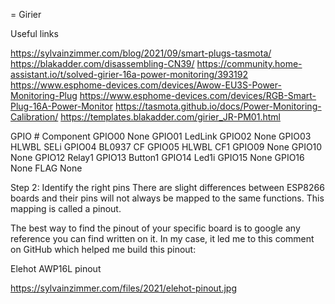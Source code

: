 = Girier

Useful links

https://sylvainzimmer.com/blog/2021/09/smart-plugs-tasmota/
https://blakadder.com/disassembling-CN39/
https://community.home-assistant.io/t/solved-girier-16a-power-monitoring/393192
https://www.esphome-devices.com/devices/Awow-EU3S-Power-Monitoring-Plug
https://www.esphome-devices.com/devices/RGB-Smart-Plug-16A-Power-Monitor
https://tasmota.github.io/docs/Power-Monitoring-Calibration/
https://templates.blakadder.com/girier_JR-PM01.html


GPIO #	Component
GPIO00	None
GPIO01	LedLink
GPIO02	None
GPIO03	HLWBL SELi
GPIO04	BL0937 CF
GPIO05	HLWBL CF1
GPIO09	None
GPIO10	None
GPIO12	Relay1
GPIO13	Button1
GPIO14	Led1i
GPIO15	None
GPIO16	None
FLAG	None

Step 2: Identify the right pins
There are slight differences between ESP8266 boards and their pins will not always be mapped to the same functions. This mapping is called a pinout.

The best way to find the pinout of your specific board is to google any reference you can find written on it. In my case, it led me to this comment on GitHub which helped me build this pinout:

Elehot AWP16L pinout

https://sylvainzimmer.com/files/2021/elehot-pinout.jpg